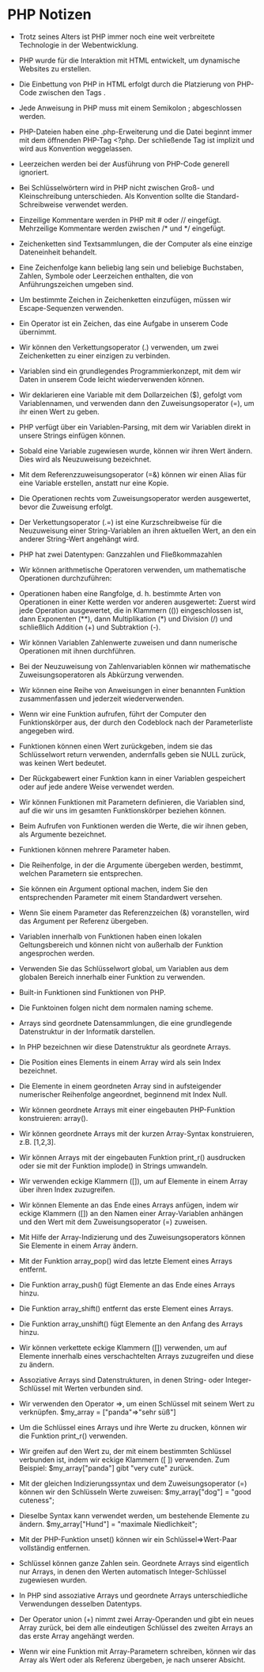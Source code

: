 <h1>PHP Notizen</h1>

* Trotz seines Alters ist PHP immer noch eine weit verbreitete Technologie in der Webentwicklung.

* PHP wurde für die Interaktion mit HTML entwickelt, um dynamische Websites zu erstellen.

* Die Einbettung von PHP in HTML erfolgt durch die Platzierung von PHP-Code zwischen den Tags <?php und ?>.

* Jede Anweisung in PHP muss mit einem Semikolon ; abgeschlossen werden.

* PHP-Dateien haben eine .php-Erweiterung und die Datei beginnt immer mit dem öffnenden PHP-Tag <?php. Der schließende Tag ist implizit und wird aus Konvention weggelassen.

* Leerzeichen werden bei der Ausführung von PHP-Code generell ignoriert.

* Bei Schlüsselwörtern wird in PHP nicht zwischen Groß- und Kleinschreibung unterschieden. Als Konvention sollte die Standard-Schreibweise verwendet werden.

* Einzeilige Kommentare werden in PHP mit # oder \// eingefügt. Mehrzeilige Kommentare werden zwischen \/* und \*/ eingefügt.

* Zeichenketten sind Textsammlungen, die der Computer als eine einzige Dateneinheit behandelt.

* Eine Zeichenfolge kann beliebig lang sein und beliebige Buchstaben, Zahlen, Symbole oder Leerzeichen enthalten, die von Anführungszeichen umgeben sind.

* Um bestimmte Zeichen in Zeichenketten einzufügen, müssen wir Escape-Sequenzen verwenden.

* Ein Operator ist ein Zeichen, das eine Aufgabe in unserem Code übernimmt.

* Wir können den Verkettungsoperator (.) verwenden, um zwei Zeichenketten zu einer einzigen zu verbinden.

* Variablen sind ein grundlegendes Programmierkonzept, mit dem wir Daten in unserem Code leicht wiederverwenden können.

* Wir deklarieren eine Variable mit dem Dollarzeichen ($), gefolgt vom Variablennamen, und verwenden dann den Zuweisungsoperator (=), um ihr einen Wert zu geben.

* PHP verfügt über ein Variablen-Parsing, mit dem wir Variablen direkt in unsere Strings einfügen können.

* Sobald eine Variable zugewiesen wurde, können wir ihren Wert ändern. Dies wird als Neuzuweisung bezeichnet.

* Mit dem Referenzzuweisungsoperator (=&) können wir einen Alias für eine Variable erstellen, anstatt nur eine Kopie.

* Die Operationen rechts vom Zuweisungsoperator werden ausgewertet, bevor die Zuweisung erfolgt.

* Der Verkettungsoperator (.=) ist eine Kurzschreibweise für die Neuzuweisung einer String-Variablen an ihren aktuellen Wert, an den ein anderer String-Wert angehängt wird.

* PHP hat zwei Datentypen: Ganzzahlen und Fließkommazahlen

* Wir können arithmetische Operatoren verwenden, um mathematische Operationen durchzuführen:

* Operationen haben eine Rangfolge, d. h. bestimmte Arten von Operationen in einer Kette werden vor anderen ausgewertet: Zuerst wird jede Operation ausgewertet, die in Klammern (()) eingeschlossen ist, dann Exponenten (**), dann Multiplikation (*) und Division (/) und schließlich Addition (+) und Subtraktion (-).

* Wir können Variablen Zahlenwerte zuweisen und dann numerische Operationen mit ihnen durchführen.

* Bei der Neuzuweisung von Zahlenvariablen können wir mathematische Zuweisungsoperatoren als Abkürzung verwenden.

* Wir können eine Reihe von Anweisungen in einer benannten Funktion zusammenfassen und jederzeit wiederverwenden.

* Wenn wir eine Funktion aufrufen, führt der Computer den Funktionskörper aus, der durch den Codeblock nach der Parameterliste angegeben wird.

* Funktionen können einen Wert zurückgeben, indem sie das Schlüsselwort return verwenden, andernfalls geben sie NULL zurück, was keinen Wert bedeutet.

* Der Rückgabewert einer Funktion kann in einer Variablen gespeichert oder auf jede andere Weise verwendet werden.

* Wir können Funktionen mit Parametern definieren, die Variablen sind, auf die wir uns im gesamten Funktionskörper beziehen können.

* Beim Aufrufen von Funktionen werden die Werte, die wir ihnen geben, als Argumente bezeichnet.

* Funktionen können mehrere Parameter haben.

* Die Reihenfolge, in der die Argumente übergeben werden, bestimmt, welchen Parametern sie entsprechen.

* Sie können ein Argument optional machen, indem Sie den entsprechenden Parameter mit einem Standardwert versehen.

* Wenn Sie einem Parameter das Referenzzeichen (&) voranstellen, wird das Argument per Referenz übergeben.

* Variablen innerhalb von Funktionen haben einen lokalen Geltungsbereich und können nicht von außerhalb der Funktion angesprochen werden.

* Verwenden Sie das Schlüsselwort global, um Variablen aus dem globalen Bereich innerhalb einer Funktion zu verwenden.

* Built-in Funktionen sind Funktionen von PHP.

* Die Funktoinen folgen nicht dem normalen naming scheme.

* Arrays sind geordnete Datensammlungen, die eine grundlegende Datenstruktur in der Informatik darstellen.

* In PHP bezeichnen wir diese Datenstruktur als geordnete Arrays.

* Die Position eines Elements in einem Array wird als sein Index bezeichnet.

* Die Elemente in einem geordneten Array sind in aufsteigender numerischer Reihenfolge angeordnet, beginnend mit Index Null.

* Wir können geordnete Arrays mit einer eingebauten PHP-Funktion konstruieren: array().

* Wir können geordnete Arrays mit der kurzen Array-Syntax konstruieren, z.B. \[1,2,3].

* Wir können Arrays mit der eingebauten Funktion print_r() ausdrucken oder sie mit der Funktion implode() in Strings umwandeln.

* Wir verwenden eckige Klammern ([]), um auf Elemente in einem Array über ihren Index zuzugreifen.

* Wir können Elemente an das Ende eines Arrays anfügen, indem wir eckige Klammern ([]) an den Namen einer Array-Variablen anhängen und den Wert mit dem Zuweisungsoperator (=) zuweisen.

* Mit Hilfe der Array-Indizierung und des Zuweisungsoperators können Sie Elemente in einem Array ändern.

* Mit der Funktion array_pop() wird das letzte Element eines Arrays entfernt.

* Die Funktion array_push() fügt Elemente an das Ende eines Arrays hinzu.

* Die Funktion array_shift() entfernt das erste Element eines Arrays.

* Die Funktion array_unshift() fügt Elemente an den Anfang des Arrays hinzu.

* Wir können verkettete eckige Klammern ([]) verwenden, um auf Elemente innerhalb eines verschachtelten Arrays zuzugreifen und diese zu ändern.

* Assoziative Arrays sind Datenstrukturen, in denen String- oder Integer-Schlüssel mit Werten verbunden sind.

* Wir verwenden den Operator =>, um einen Schlüssel mit seinem Wert zu verknüpfen. $my_array = ["panda"=>"sehr süß"]

* Um die Schlüssel eines Arrays und ihre Werte zu drucken, können wir die Funktion print_r() verwenden.

* Wir greifen auf den Wert zu, der mit einem bestimmten Schlüssel verbunden ist, indem wir eckige Klammern ([ ]) verwenden. Zum Beispiel: $my_array\["panda"] gibt "very cute" zurück.

* Mit der gleichen Indizierungssyntax und dem Zuweisungsoperator (=) können wir den Schlüsseln Werte zuweisen: $my_array\["dog"] = "good cuteness";

* Dieselbe Syntax kann verwendet werden, um bestehende Elemente zu ändern. $my_array\["Hund"] = "maximale Niedlichkeit";

* Mit der PHP-Funktion unset() können wir ein Schlüssel=>Wert-Paar vollständig entfernen.

* Schlüssel können ganze Zahlen sein. Geordnete Arrays sind eigentlich nur Arrays, in denen den Werten automatisch Integer-Schlüssel zugewiesen wurden.

* In PHP sind assoziative Arrays und geordnete Arrays unterschiedliche Verwendungen desselben Datentyps.

* Der Operator union (+) nimmt zwei Array-Operanden und gibt ein neues Array zurück, bei dem alle eindeutigen Schlüssel des zweiten Arrays an das erste Array angehängt werden.

* Wenn wir eine Funktion mit Array-Parametern schreiben, können wir das Array als Wert oder als Referenz übergeben, je nach unserer Absicht.
